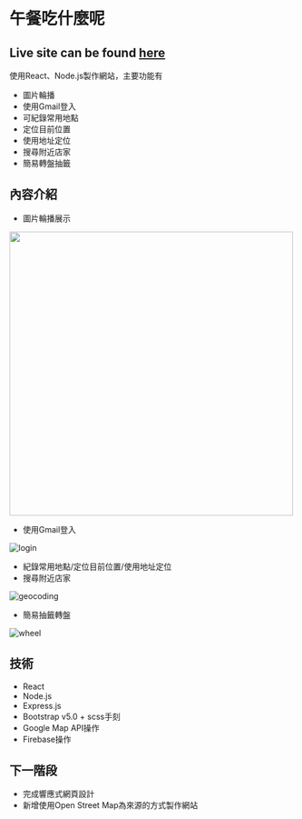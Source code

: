 # 午餐吃什麼呢

## Live site can be found [here](https://whats-for-lunch-withnodejs.herokuapp.com/)

使用React、Node.js製作網站，主要功能有

* 圖片輪播
* 使用Gmail登入
* 可紀錄常用地點
* 定位目前位置
* 使用地址定位
* 搜尋附近店家
* 簡易轉盤抽籤

## 內容介紹

* 圖片輪播展示

<img src="https://user-images.githubusercontent.com/63506815/145716280-432f68ed-3a3e-4475-995b-cfd4803ca341.gif" width = "500"/>

* 使用Gmail登入

![login](https://user-images.githubusercontent.com/63506815/145836240-b3bf7a72-de85-48dc-8155-5138a9b71e97.JPG)

* 紀錄常用地點/定位目前位置/使用地址定位
* 搜尋附近店家

![geocoding](https://user-images.githubusercontent.com/63506815/145836548-fda790a5-8cd2-496d-b945-785aa579ce16.JPG)

* 簡易抽籤轉盤

![wheel](https://user-images.githubusercontent.com/63506815/145836843-64e6fd40-704d-43f8-9d20-f115a8a4c735.JPG)


## 技術
* React
* Node.js
* Express.js
* Bootstrap v5.0 + scss手刻
* Google Map API操作
* Firebase操作


## 下一階段
* 完成響應式網頁設計
* 新增使用Open Street Map為來源的方式製作網站
